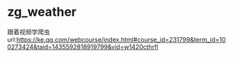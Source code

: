 # zg_weather
跟着视频学爬虫 
url:https://ke.qq.com/webcourse/index.html#course_id=231799&term_id=100273424&taid=1435592818919799&vid=w1420cthrfl

